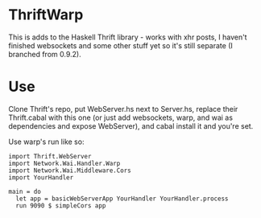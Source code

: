 # ThriftWarp

This is adds to the Haskell Thrift library - works with xhr posts, I haven't finished websockets and some other stuff yet so it's still separate (I branched from 0.9.2).

# Use

Clone Thrift's repo, put WebServer.hs next to Server.hs, replace their Thrift.cabal with this one (or just add websockets, warp, and wai as dependencies and expose WebServer), and cabal install it and you're set.

Use warp's run like so:

    import Thrift.WebServer
    import Network.Wai.Handler.Warp
    import Network.Wai.Middleware.Cors
    import YourHandler
      
    main = do
      let app = basicWebServerApp YourHandler YourHandler.process
      run 9090 $ simpleCors app
